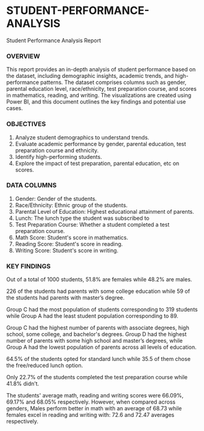 # STUDENT-PERFORMANCE-ANALYSIS
Student Performance Analysis Report

### OVERVIEW
This report provides an in-depth analysis of student performance based on the dataset, including demographic insights, academic trends, and high-performance patterns. The dataset comprises columns such as gender, parental education level, race/ethnicity, test preparation course, and scores in mathematics, reading, and writing.
The visualizations are created using Power BI, and this document outlines the key findings and potential use cases.

### OBJECTIVES
1.	Analyze student demographics to understand trends.
2.	Evaluate academic performance by gender, parental education, test preparation course and ethnicity.
3.	Identify high-performing students.
4.	Explore the impact of test preparation, parental education, etc  on scores.

### DATA COLUMNS
1.	Gender: Gender of the students.
2.	Race/Ethnicity: Ethnic group of the students.
3.	Parental Level of Education: Highest educational attainment of parents.
4.	Lunch: The lunch type the student was subscribed to
5.	Test Preparation Course: Whether a student completed a test preparation course.
6.	Math Score: Student's score in mathematics.
7.	Reading Score: Student's score in reading.
8.	Writing Score: Student's score in writing.


### KEY FINDINGS
Out of a total of 1000 students, 51.8% are females while 48.2% are males.

226 of the students had parents with some college education while 59 of the students had parents with master’s degree.

Group C had the most population of students corresponding to 319 students while Group A had the least student population corresponding to 89.

Group C had the highest number of parents with associate degrees, high school, some college, and bachelor's degrees. Group D had the highest number of parents with some high school and master’s degrees, while Group A had the lowest population of parents across all levels of education.

64.5% of the students opted for standard lunch while 35.5 of them chose the free/reduced lunch option.

Only 22.7% of the students completed the test preparation course while 41.8% didn’t.

The students' average math, reading and writing scores were 66.09%, 69.17% and 68.05% respectively. However, when compared across genders, Males perform better in math with an average of 68.73 while females excel in reading and writing with: 72.6 and 72.47 averages respectively. 

